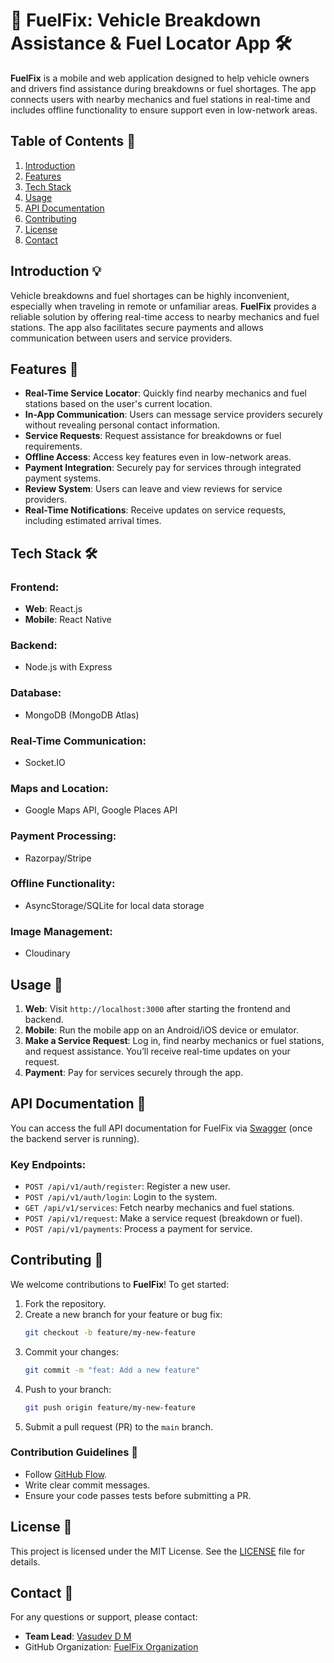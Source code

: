 
# 🚗 **FuelFix: Vehicle Breakdown Assistance & Fuel Locator App** 🛠️

**FuelFix** is a mobile and web application designed to help vehicle owners and drivers find assistance during breakdowns or fuel shortages. The app connects users with nearby mechanics and fuel stations in real-time and includes offline functionality to ensure support even in low-network areas.

## **Table of Contents** 📑
1. [Introduction](#introduction)
2. [Features](#features)
3. [Tech Stack](#tech-stack)
4. [Usage](#usage)
5. [API Documentation](#api-documentation)
6. [Contributing](#contributing)
7. [License](#license)
8. [Contact](#contact)

## **Introduction** 💡
Vehicle breakdowns and fuel shortages can be highly inconvenient, especially when traveling in remote or unfamiliar areas. **FuelFix** provides a reliable solution by offering real-time access to nearby mechanics and fuel stations. The app also facilitates secure payments and allows communication between users and service providers.

## **Features** 🎯
- **Real-Time Service Locator**: Quickly find nearby mechanics and fuel stations based on the user's current location.
- **In-App Communication**: Users can message service providers securely without revealing personal contact information.
- **Service Requests**: Request assistance for breakdowns or fuel requirements.
- **Offline Access**: Access key features even in low-network areas.
- **Payment Integration**: Securely pay for services through integrated payment systems.
- **Review System**: Users can leave and view reviews for service providers.
- **Real-Time Notifications**: Receive updates on service requests, including estimated arrival times.

## **Tech Stack** 🛠️
### **Frontend**:
- **Web**: React.js
- **Mobile**: React Native
### **Backend**:
- Node.js with Express
### **Database**:
- MongoDB (MongoDB Atlas)
### **Real-Time Communication**:
- Socket.IO
### **Maps and Location**:
- Google Maps API, Google Places API
### **Payment Processing**:
- Razorpay/Stripe
### **Offline Functionality**:
- AsyncStorage/SQLite for local data storage
### **Image Management**:
- Cloudinary

## **Usage** 📲
1. **Web**: Visit `http://localhost:3000` after starting the frontend and backend.
2. **Mobile**: Run the mobile app on an Android/iOS device or emulator.
3. **Make a Service Request**: Log in, find nearby mechanics or fuel stations, and request assistance. You’ll receive real-time updates on your request.
4. **Payment**: Pay for services securely through the app.

## **API Documentation** 📜
You can access the full API documentation for FuelFix via [Swagger](http://localhost:4000/api-docs) (once the backend server is running).

### **Key Endpoints**:
- `POST /api/v1/auth/register`: Register a new user.
- `POST /api/v1/auth/login`: Login to the system.
- `GET /api/v1/services`: Fetch nearby mechanics and fuel stations.
- `POST /api/v1/request`: Make a service request (breakdown or fuel).
- `POST /api/v1/payments`: Process a payment for service.

## **Contributing** 🤝
We welcome contributions to **FuelFix**! To get started:
1. Fork the repository.
2. Create a new branch for your feature or bug fix:
   ```bash
   git checkout -b feature/my-new-feature
   ```
3. Commit your changes:
   ```bash
   git commit -m "feat: Add a new feature"
   ```
4. Push to your branch:
   ```bash
   git push origin feature/my-new-feature
   ```
5. Submit a pull request (PR) to the `main` branch.

### **Contribution Guidelines** 📝
- Follow [GitHub Flow](https://guides.github.com/introduction/flow/).
- Write clear commit messages.
- Ensure your code passes tests before submitting a PR.

## **License** 📄
This project is licensed under the MIT License. See the [LICENSE](./LICENSE) file for details.

## **Contact** 📧
For any questions or support, please contact:
- **Team Lead**: [Vasudev D M](mailto:vasudeepu2815@gmail.com)
- GitHub Organization: [FuelFix Organization](https://github.com/FeulFix)
